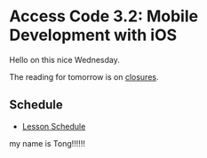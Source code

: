 # Access Code 3.2: Mobile Development with iOS

Hello on this nice Wednesday.

The reading for tomorrow is on [closures](/lessons/closures-two).

## Schedule

- [Lesson Schedule](schedule.md)


my name is Tong!!!!!!